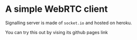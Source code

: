 # A simple WebRTC client

Signalling server is made of `socket.io` and hosted on heroku.

You can try this out by vising its github pages link
